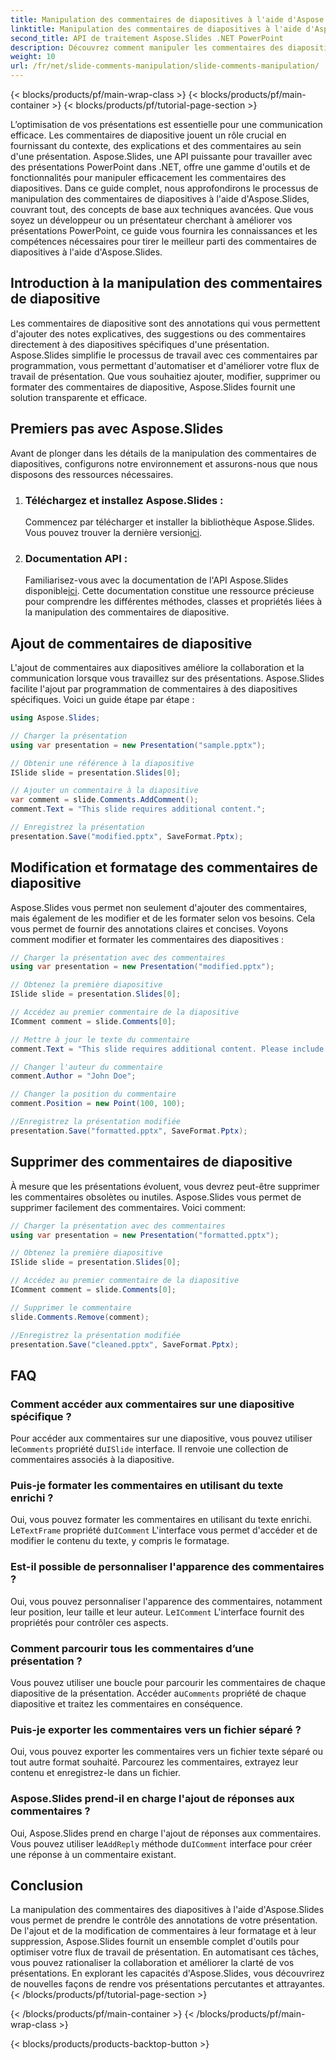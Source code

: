 ```yaml
---
title: Manipulation des commentaires de diapositives à l'aide d'Aspose.Slides
linktitle: Manipulation des commentaires de diapositives à l'aide d'Aspose.Slides
second_title: API de traitement Aspose.Slides .NET PowerPoint
description: Découvrez comment manipuler les commentaires des diapositives dans les présentations PowerPoint à l'aide de l'API Aspose.Slides pour .NET. Explorez des guides étape par étape et des exemples de code source pour ajouter, modifier et formater des commentaires de diapositive.
weight: 10
url: /fr/net/slide-comments-manipulation/slide-comments-manipulation/
---
```


{< blocks/products/pf/main-wrap-class >}
{< blocks/products/pf/main-container >}
{< blocks/products/pf/tutorial-page-section >}


L’optimisation de vos présentations est essentielle pour une communication efficace. Les commentaires de diapositive jouent un rôle crucial en fournissant du contexte, des explications et des commentaires au sein d'une présentation. Aspose.Slides, une API puissante pour travailler avec des présentations PowerPoint dans .NET, offre une gamme d'outils et de fonctionnalités pour manipuler efficacement les commentaires des diapositives. Dans ce guide complet, nous approfondirons le processus de manipulation des commentaires de diapositives à l'aide d'Aspose.Slides, couvrant tout, des concepts de base aux techniques avancées. Que vous soyez un développeur ou un présentateur cherchant à améliorer vos présentations PowerPoint, ce guide vous fournira les connaissances et les compétences nécessaires pour tirer le meilleur parti des commentaires de diapositives à l'aide d'Aspose.Slides.

## Introduction à la manipulation des commentaires de diapositive

Les commentaires de diapositive sont des annotations qui vous permettent d'ajouter des notes explicatives, des suggestions ou des commentaires directement à des diapositives spécifiques d'une présentation. Aspose.Slides simplifie le processus de travail avec ces commentaires par programmation, vous permettant d'automatiser et d'améliorer votre flux de travail de présentation. Que vous souhaitiez ajouter, modifier, supprimer ou formater des commentaires de diapositive, Aspose.Slides fournit une solution transparente et efficace.

## Premiers pas avec Aspose.Slides

Avant de plonger dans les détails de la manipulation des commentaires de diapositives, configurons notre environnement et assurons-nous que nous disposons des ressources nécessaires.

1. ### Téléchargez et installez Aspose.Slides : 
	 Commencez par télécharger et installer la bibliothèque Aspose.Slides. Vous pouvez trouver la dernière version[ici](https://releases.aspose.com/slides/net/).

2. ### Documentation API : 
	 Familiarisez-vous avec la documentation de l'API Aspose.Slides disponible[ici](https://reference.aspose.com/slides/net/). Cette documentation constitue une ressource précieuse pour comprendre les différentes méthodes, classes et propriétés liées à la manipulation des commentaires de diapositive.

## Ajout de commentaires de diapositive

L'ajout de commentaires aux diapositives améliore la collaboration et la communication lorsque vous travaillez sur des présentations. Aspose.Slides facilite l'ajout par programmation de commentaires à des diapositives spécifiques. Voici un guide étape par étape :

```csharp
using Aspose.Slides;

// Charger la présentation
using var presentation = new Presentation("sample.pptx");

// Obtenir une référence à la diapositive
ISlide slide = presentation.Slides[0];

// Ajouter un commentaire à la diapositive
var comment = slide.Comments.AddComment();
comment.Text = "This slide requires additional content.";

// Enregistrez la présentation
presentation.Save("modified.pptx", SaveFormat.Pptx);
```

## Modification et formatage des commentaires de diapositive

Aspose.Slides vous permet non seulement d'ajouter des commentaires, mais également de les modifier et de les formater selon vos besoins. Cela vous permet de fournir des annotations claires et concises. Voyons comment modifier et formater les commentaires des diapositives :

```csharp
// Charger la présentation avec des commentaires
using var presentation = new Presentation("modified.pptx");

// Obtenez la première diapositive
ISlide slide = presentation.Slides[0];

// Accédez au premier commentaire de la diapositive
IComment comment = slide.Comments[0];

// Mettre à jour le texte du commentaire
comment.Text = "This slide requires additional content. Please include relevant statistics.";

// Changer l'auteur du commentaire
comment.Author = "John Doe";

// Changer la position du commentaire
comment.Position = new Point(100, 100);

//Enregistrez la présentation modifiée
presentation.Save("formatted.pptx", SaveFormat.Pptx);
```

## Supprimer des commentaires de diapositive

À mesure que les présentations évoluent, vous devrez peut-être supprimer les commentaires obsolètes ou inutiles. Aspose.Slides vous permet de supprimer facilement des commentaires. Voici comment:

```csharp
// Charger la présentation avec des commentaires
using var presentation = new Presentation("formatted.pptx");

// Obtenez la première diapositive
ISlide slide = presentation.Slides[0];

// Accédez au premier commentaire de la diapositive
IComment comment = slide.Comments[0];

// Supprimer le commentaire
slide.Comments.Remove(comment);

//Enregistrez la présentation modifiée
presentation.Save("cleaned.pptx", SaveFormat.Pptx);
```

## FAQ

### Comment accéder aux commentaires sur une diapositive spécifique ?

Pour accéder aux commentaires sur une diapositive, vous pouvez utiliser le`Comments` propriété du`ISlide` interface. Il renvoie une collection de commentaires associés à la diapositive.

### Puis-je formater les commentaires en utilisant du texte enrichi ?

 Oui, vous pouvez formater les commentaires en utilisant du texte enrichi. Le`TextFrame` propriété du`IComment` L'interface vous permet d'accéder et de modifier le contenu du texte, y compris le formatage.

### Est-il possible de personnaliser l'apparence des commentaires ?

 Oui, vous pouvez personnaliser l'apparence des commentaires, notamment leur position, leur taille et leur auteur. Le`IComment` L'interface fournit des propriétés pour contrôler ces aspects.

### Comment parcourir tous les commentaires d’une présentation ?

 Vous pouvez utiliser une boucle pour parcourir les commentaires de chaque diapositive de la présentation. Accéder au`Comments` propriété de chaque diapositive et traitez les commentaires en conséquence.

### Puis-je exporter les commentaires vers un fichier séparé ?

Oui, vous pouvez exporter les commentaires vers un fichier texte séparé ou tout autre format souhaité. Parcourez les commentaires, extrayez leur contenu et enregistrez-le dans un fichier.

### Aspose.Slides prend-il en charge l'ajout de réponses aux commentaires ?

 Oui, Aspose.Slides prend en charge l'ajout de réponses aux commentaires. Vous pouvez utiliser le`AddReply` méthode du`IComment` interface pour créer une réponse à un commentaire existant.

## Conclusion

La manipulation des commentaires des diapositives à l'aide d'Aspose.Slides vous permet de prendre le contrôle des annotations de votre présentation. De l'ajout et de la modification de commentaires à leur formatage et à leur suppression, Aspose.Slides fournit un ensemble complet d'outils pour optimiser votre flux de travail de présentation. En automatisant ces tâches, vous pouvez rationaliser la collaboration et améliorer la clarté de vos présentations. En explorant les capacités d'Aspose.Slides, vous découvrirez de nouvelles façons de rendre vos présentations percutantes et attrayantes.
{< /blocks/products/pf/tutorial-page-section >}

{< /blocks/products/pf/main-container >}
{< /blocks/products/pf/main-wrap-class >}

{< blocks/products/products-backtop-button >}

